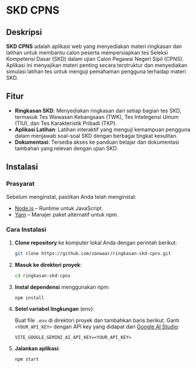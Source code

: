 # SKD CPNS

## Deskripsi

**SKD CPNS** adalah aplikasi web yang menyediakan materi ringkasan dan latihan untuk membantu calon peserta mempersiapkan tes Seleksi Kompetensi Dasar (SKD) dalam ujian Calon Pegawai Negeri Sipil (CPNS). Aplikasi ini menyajikan materi penting secara terstruktur dan menyediakan simulasi latihan tes untuk menguji pemahaman pengguna terhadap materi SKD.

## Fitur

- **Ringkasan SKD**: Menyediakan ringkasan dari setiap bagian tes SKD, termasuk Tes Wawasan Kebangsaan (TWK), Tes Intelegensi Umum (TIU), dan Tes Karakteristik Pribadi (TKP).
- **Aplikasi Latihan**: Latihan interaktif yang menguji kemampuan pengguna dalam menjawab soal-soal SKD dengan berbagai tingkat kesulitan.
- **Dokumentasi**: Tersedia akses ke panduan belajar dan dokumentasi tambahan yang relevan dengan ujian SKD.

## Instalasi

### Prasyarat

Sebelum menginstal, pastikan Anda telah menginstal:
- [Node.js](https://nodejs.org/) – Runtime untuk JavaScript.
- [Yarn](https://yarnpkg.com/) – Manajer paket alternatif untuk npm.

### Cara Instalasi

1. **Clone repository** ke komputer lokal Anda dengan perintah berikut:

    ```bash
    git clone https://github.com/zanwaar/ringkasan-skd-cpns.git
    ```

2. **Masuk ke direktori proyek**:

    ```bash
    cd ringkasan-skd-cpns
    ```

3. **Instal dependensi** menggunakan npm:

    ```bash
    npm install
    ```

4. **Setel variabel lingkungan** (env):

   Buat file `.env` di direktori proyek dan tambahkan baris berikut. Ganti `<YOUR_API_KEY>` dengan API key yang didapat dari [Google AI Studio](https://aistudio.google.com):

    ```env
    VITE_GOOGLE_GEMINI_AI_API_KEY=<YOUR_API_KEY>
    ```

5. **Jalankan aplikasi**:

    ```bash
    npm start
    ```

